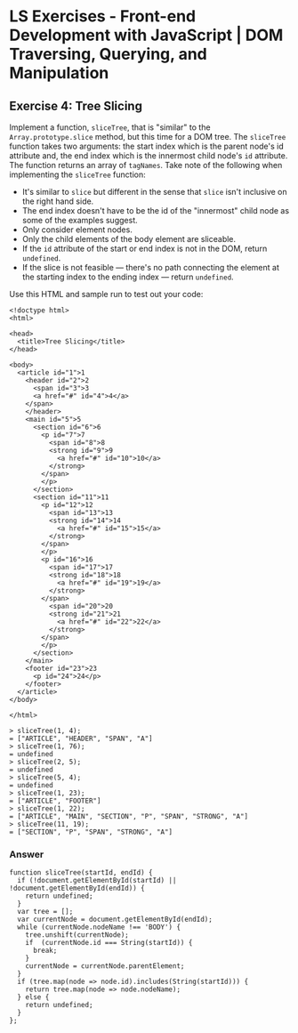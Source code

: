 # LS Exercises - Front-end Development with JavaScript | DOM Traversing, Querying, and Manipulation

## Exercise 4: Tree Slicing

Implement a function, `sliceTree`, that is "similar" to the `Array.prototype.slice` method, but this time for a DOM tree. The `sliceTree` function takes two arguments: the start index which is the parent node's id attribute and, the end index which is the innermost child node's `id` attribute. The function returns an array of `tagNames`. Take note of the following when implementing the `sliceTree` function:

  * It's similar to `slice` but different in the sense that `slice` isn't inclusive on the right hand side.
  * The end index doesn't have to be the id of the "innermost" child node as some of the examples suggest.
  * Only consider element nodes.
  * Only the child elements of the body element are sliceable.
  * If the `id` attribute of the start or end index is not in the DOM, return `undefined`.
  * If the slice is not feasible — there's no path connecting the element at the starting index to the ending index — return `undefined`.

Use this HTML and sample run to test out your code:

```
<!doctype html>
<html>

<head>
  <title>Tree Slicing</title>
</head>

<body>
  <article id="1">1
    <header id="2">2
      <span id="3">3
      <a href="#" id="4">4</a>
    </span>
    </header>
    <main id="5">5
      <section id="6">6
        <p id="7">7
          <span id="8">8
          <strong id="9">9
            <a href="#" id="10">10</a>
          </strong>
        </span>
        </p>
      </section>
      <section id="11">11
        <p id="12">12
          <span id="13">13
          <strong id="14">14
            <a href="#" id="15">15</a>
          </strong>
        </span>
        </p>
        <p id="16">16
          <span id="17">17
          <strong id="18">18
            <a href="#" id="19">19</a>
          </strong>
        </span>
          <span id="20">20
          <strong id="21">21
            <a href="#" id="22">22</a>
          </strong>
        </span>
        </p>
      </section>
    </main>
    <footer id="23">23
      <p id="24">24</p>
    </footer>
  </article>
</body>

</html>
```

```
> sliceTree(1, 4);
= ["ARTICLE", "HEADER", "SPAN", "A"]
> sliceTree(1, 76);
= undefined
> sliceTree(2, 5);
= undefined
> sliceTree(5, 4);
= undefined
> sliceTree(1, 23);
= ["ARTICLE", "FOOTER"]
> sliceTree(1, 22);
= ["ARTICLE", "MAIN", "SECTION", "P", "SPAN", "STRONG", "A"]
> sliceTree(11, 19);
= ["SECTION", "P", "SPAN", "STRONG", "A"]
```

### Answer

```
function sliceTree(startId, endId) {
  if (!document.getElementById(startId) || !document.getElementById(endId)) {
    return undefined;
  }
  var tree = [];
  var currentNode = document.getElementById(endId);
  while (currentNode.nodeName !== 'BODY') {
    tree.unshift(currentNode);
    if  (currentNode.id === String(startId)) {
      break;
    }
    currentNode = currentNode.parentElement;
  }
  if (tree.map(node => node.id).includes(String(startId))) {
    return tree.map(node => node.nodeName);
  } else {
    return undefined;
  }
};
```
